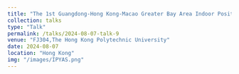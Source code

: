 ```yaml
---
title: "The 1st Guangdong-Hong Kong-Macao Greater Bay Area Indoor Positioning Youth Academic Seminar"
collection: talks
type: "Talk"
permalink: /talks/2024-08-07-talk-9
venue: "FJ304,The Hong Kong Polytechnic University"
date: 2024-08-07
location: "Hong Kong"
img: "/images/IPYAS.png"
---
```



